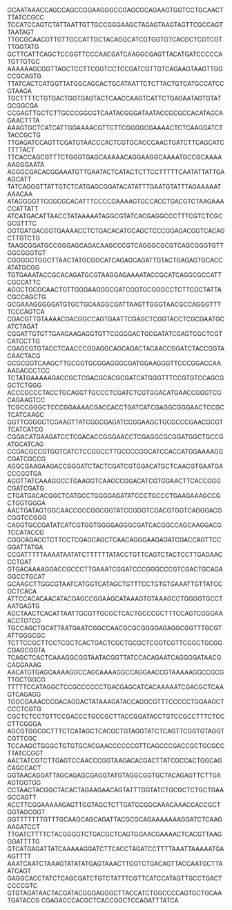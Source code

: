 GCAATAAACCAGCCAGCCGGAAGGGCCGAGCGCAGAAGTGGTCCTGCAACTTTATCCGCC
TCCATCCAGTCTATTAATTGTTGCCGGGAAGCTAGAGTAAGTAGTTCGCCAGTTAATAGT
TTGCGCAACGTTGTTGCCATTGCTACAGGCATCGTGGTGTCACGCTCGTCGTTTGGTATG
GCTTCATTCAGCTCCGGTTCCCAACGATCAAGGCGAGTTACATGATCCCCCATGTTGTGC
AAAAAAGCGGTTAGCTCCTTCGGTCCTCCGATCGTTGTCAGAAGTAAGTTGGCCGCAGTG
TTATCACTCATGGTTATGGCAGCACTGCATAATTCTCTTACTGTCATGCCATCCGTAAGA
TGCTTTTCTGTGACTGGTGAGTACTCAACCAAGTCATTCTGAGAATAGTGTATGCGGCGA
CCGAGTTGCTCTTGCCCGGCGTCAATACGGGATAATACCGCGCCACATAGCAGAACTTTA
AAAGTGCTCATCATTGGAAAACGTTCTTCGGGGCGAAAACTCTCAAGGATCTTACCGCTG
TTGAGATCCAGTTCGATGTAACCCACTCGTGCACCCAACTGATCTTCAGCATCTTTTACT
TTCACCAGCGTTTCTGGGTGAGCAAAAACAGGAAGGCAAAATGCCGCAAAAAAGGGAATA
AGGGCGACACGGAAATGTTGAATACTCATACTCTTCCTTTTTCAATATTATTGAAGCATT
TATCAGGGTTATTGTCTCATGAGCGGATACATATTTGAATGTATTTAGAAAAATAAACAA
ATAGGGGTTCCGCGCACATTTCCCCGAAAAGTGCCACCTGACGTCTAAGAAACCATTATT
ATCATGACATTAACCTATAAAAATAGGCGTATCACGAGGCCCTTTCGTCTCGCGCGTTTC
GGTGATGACGGTGAAAACCTCTGACACATGCAGCTCCCGGAGACGGTCACAGCTTGTCTG
TAAGCGGATGCCGGGAGCAGACAAGCCCGTCAGGGCGCGTCAGCGGGTGTTGGCGGGTGT
CGGGGCTGGCTTAACTATGCGGCATCAGAGCAGATTGTACTGAGAGTGCACCATATGCGG
TGTGAAATACCGCACAGATGCGTAAGGAGAAAATACCGCATCAGGCGCCATTCGCCATTC
AGGCTGCGCAACTGTTGGGAAGGGCGATCGGTGCGGGCCTCTTCGCTATTACGCCAGCTG
GCGAAAGGGGGATGTGCTGCAAGGCGATTAAGTTGGGTAACGCCAGGGTTTTCCCAGTCA
CGACGTTGTAAAACGACGGCCAGTGAATTCGAGCTCGGTACCTCGCGAATGCATCTAGAT
CGGATTGTGTTGAAGAAGAGGTGTTCGGGGACTGCGATATCGAGTCGCTCGTCATCCTTG
CGAGCGTGTACCTCAACCCGGAGGCAGCAGACTACAACCGGATCTACCGGTACAACTACG
GCGCGGTCAAGCTTGCGGTGCGGAGGGCGATGGAAGGGTTCCCGGACCAAAAGACCCTCC
TCTATGAAAAAGACCGCTCGACGCACGCGATCATGGGTTTCCGTGTCCAGCGGCTCTGGG
ACCCGCCCTACCTGCAGGTTGCCCTCGATCTCGTGGACATGAACCGGGTCGCAGAAGTCC
TCGCCGGGCTCCCGGAAAACGACCACCTGATCATCGAGGCGGGAACTCCGCTCATCAAGC
GGTTCGGGCTCGAAGTTATCGGCGAGATCCGGAAGCTGCGCCCGAACGCGTTCATCATCG
CGGACATGAAGATCCTCGACACCGGGAACCTCGAGGCGCGGATGGCTGCCGATGCATCAG
CCGACGCCGTGGTCATCTCCGGCCTTGCCCCGGCATCCACCATGGAAAAGGCGATCGCCG
AGGCGAAGAAGACCGGGATCTACTCGATCGTGGACATGCTCAACGTGAATGACCCGGTGA
AGGTTATCAAAGGCCTGAAGGTCAAGCCGGACATCGTGGAACTTCACCGGGCGATCGATG
CTGATGACACGGCTCATGCCTGGGGAGATATCCCTGCCCTGAAGAAAGCCGCTGGTGGGA
AACTGATAGTGGCAACCGCCGGCGGTATCCGGGTCGACGTGGTCAGGGACGCGGTCCGGG
CAGGTGCCGATATCATCGTGGTGGGGAGGGCGATCACGGCCAGCAAGGACGTCCATACCG
CGGCAGACCTCTTCCTCGAGCAGCTCAACAGGGAAGAGATCGACCAGTTCCGGATTATGA
CCGATTTTTAAAATAATATCTTTTTTATACCTGTTCAGTCTACTCCTTGAGAACCCTGAT
GTGACAAAAGGACCGCCCTTGAAATCGGATCCCGGGCCCGTCGACTGCAGAGGCCTGCAT
GCAAGCTTGGCGTAATCATGGTCATAGCTGTTTCCTGTGTGAAATTGTTATCCGCTCACA
ATTCCACACAACATACGAGCCGGAAGCATAAAGTGTAAAGCCTGGGGTGCCTAATGAGTG
AGCTAACTCACATTAATTGCGTTGCGCTCACTGCCCGCTTTCCAGTCGGGAAACCTGTCG
TGCCAGCTGCATTAATGAATCGGCCAACGCGCGGGGAGAGGCGGTTTGCGTATTGGGCGC
TCTTCCGCTTCCTCGCTCACTGACTCGCTGCGCTCGGTCGTTCGGCTGCGGCGAGCGGTA
TCAGCTCACTCAAAGGCGGTAATACGGTTATCCACAGAATCAGGGGATAACGCAGGAAAG
AACATGTGAGCAAAAGGCCAGCAAAAGGCCAGGAACCGTAAAAAGGCCGCGTTGCTGGCG
TTTTTCCATAGGCTCCGCCCCCCTGACGAGCATCACAAAAATCGACGCTCAAGTCAGAGG
TGGCGAAACCCGACAGGACTATAAAGATACCAGGCGTTTCCCCCTGGAAGCTCCCTCGTG
CGCTCTCCTGTTCCGACCCTGCCGCTTACCGGATACCTGTCCGCCTTTCTCCCTTCGGGA
AGCGTGGCGCTTTCTCATAGCTCACGCTGTAGGTATCTCAGTTCGGTGTAGGTCGTTCGC
TCCAAGCTGGGCTGTGTGCACGAACCCCCCGTTCAGCCCGACCGCTGCGCCTTATCCGGT
AACTATCGTCTTGAGTCCAACCCGGTAAGACACGACTTATCGCCACTGGCAGCAGCCACT
GGTAACAGGATTAGCAGAGCGAGGTATGTAGGCGGTGCTACAGAGTTCTTGAAGTGGTGG
CCTAACTACGGCTACACTAGAAGAACAGTATTTGGTATCTGCGCTCTGCTGAAGCCAGTT
ACCTTCGGAAAAAGAGTTGGTAGCTCTTGATCCGGCAAACAAACCACCGCTGGTAGCGGT
GGTTTTTTTGTTTGCAAGCAGCAGATTACGCGCAGAAAAAAAGGATCTCAAGAAGATCCT
TTGATCTTTTCTACGGGGTCTGACGCTCAGTGGAACGAAAACTCACGTTAAGGGATTTTG
GTCATGAGATTATCAAAAAGGATCTTCACCTAGATCCTTTTAAATTAAAAATGAAGTTTT
AAATCAATCTAAAGTATATATGAGTAAACTTGGTCTGACAGTTACCAATGCTTAATCAGT
GAGGCACCTATCTCAGCGATCTGTCTATTTCGTTCATCCATAGTTGCCTGACTCCCCGTC
GTGTAGATAACTACGATACGGGAGGGCTTACCATCTGGCCCCAGTGCTGCAATGATACCG
CGAGACCCACGCTCACCGGCTCCAGATTTATCA